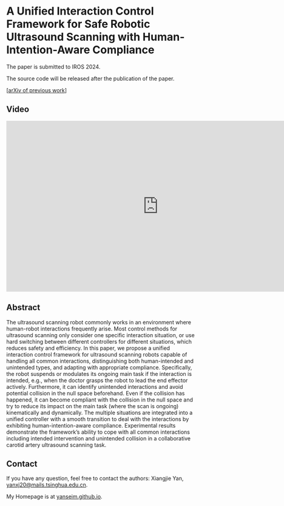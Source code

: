 # A Unified Interaction Control Framework for Safe Robotic Ultrasound Scanning with Human-Intention-Aware Compliance

The paper is submitted to IROS 2024.

The source code will be released after the publication of the paper.

[[arXiv of previous work](https://arxiv.org/abs/2403.12676)]


## Video

<p align="center">
<iframe width="800" height="450" src="https://yanseim.github.io/assets/videos/iros2024_long.mp4" title="iros24 video" frameborder="0" allow="accelerometer; autoplay; clipboard-write; encrypted-media; gyroscope; picture-in-picture" allowfullscreen> </iframe>
</p>


## Abstract

The ultrasound scanning robot commonly works in an environment where human-robot interactions frequently arise. Most control methods for ultrasound scanning only consider one specific interaction situation, or use hard switching between different controllers for different situations, which reduces safety and efficiency. In this paper, we propose a unified interaction control framework for ultrasound scanning robots capable of handling all common interactions, distinguishing both human-intended and unintended types, and adapting with
appropriate compliance. Specifically, the robot suspends or modulates its ongoing main task if the interaction is intended, e.g., when the doctor grasps the robot to lead the end effector actively. Furthermore, it can identify unintended interactions and avoid potential collision in the null space beforehand. Even if the collision has happened, it can become compliant with the collision in the null space and try to reduce its impact on the main task (where the scan is ongoing) kinematically and dynamically. The multiple situations are integrated into a unified controller with a smooth transition to deal with the interactions by exhibiting human-intention-aware compliance. Experimental results demonstrate the framework’s ability to cope with all common interactions including intended intervention and unintended collision in a collaborative carotid artery ultrasound scanning task.

## Contact

If you have any question, feel free to contact the authors: Xiangjie Yan, <yanxj20@mails.tsinghua.edu.cn>.

My Homepage is at [yanseim.github.io](https://yanseim.github.io).
